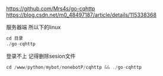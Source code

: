 https://github.com/Mrs4s/go-cqhttp
https://blog.csdn.net/m0_48497187/article/details/115338368

服务器端 所以下的linux

```c
cd 目录
./go-cqhttp
```


登录不上 记得删除sesion文件

```c
cd /www/python/mybot/nonebotP/cqhttp && ./go-cqhttp 
```
